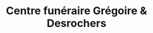 ---
title: "Centre funéraire Grégoire & Desrochers"
url: /victoriaville/centre-funeraire-gregoire-and-desrochers/
shop: funeral directors
---